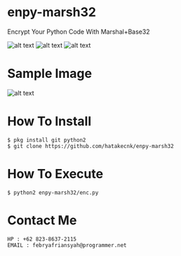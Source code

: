 # enpy-marsh32
Encrypt Your Python Code With Marshal+Base32

![alt text](https://img.shields.io/badge/Coded-xNot_Found-blue.svg)
![alt text](https://img.shields.io/badge/Size-35.00KB-yellow.svg)
![alt text](https://img.shields.io/badge/Python-2.7-green.svg)
# Sample Image
![alt text](https://raw.githubusercontent.com/hatakecnk/hatakecnk.github.io/master/IMG_20190610_204833.jpg)

# How To Install
```
$ pkg install git python2
$ git clone https://github.com/hatakecnk/enpy-marsh32
```

# How To Execute
```
$ python2 enpy-marsh32/enc.py
```

# Contact Me
```
HP : +62 823-8637-2115
EMAIL : febryafriansyah@programmer.net
```
